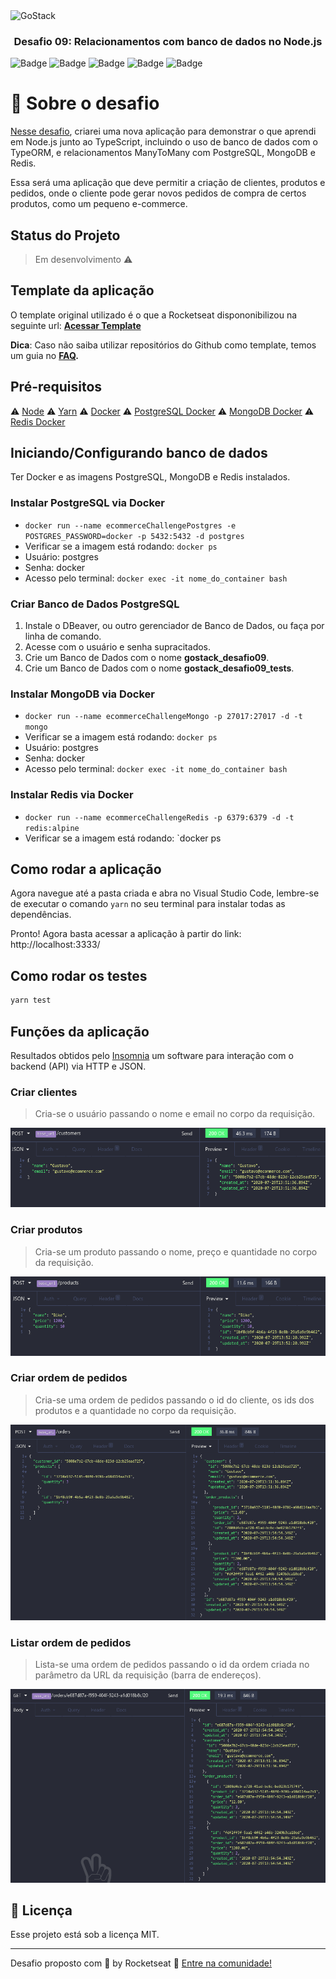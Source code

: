 <img alt="GoStack" src="https://storage.googleapis.com/golden-wind/bootcamp-gostack/header-desafios.png" />

<h3 align="center">
  Desafio 09: Relacionamentos com banco de dados no Node.js
</h3>

![Badge](https://img.shields.io/badge/node-%3E%3D%2012.18.2-brightgreen) ![Badge](https://img.shields.io/badge/types-Flow%20%7C%20TypeScript-blue) ![Badge](https://img.shields.io/badge/PostgreSQL-v12.0-lightblue) ![Badge](https://img.shields.io/badge/MongoDB-4.4.0-green) ![Badge](https://img.shields.io/badge/Redis-6.0.6-red)

# :rocket: Sobre o desafio

[Nesse desafio](https://github.com/Rocketseat/bootcamp-gostack-desafios/tree/master/desafio-database-relations), criarei uma nova aplicação para demonstrar o que aprendi em Node.js junto ao TypeScript, incluindo o uso de banco de dados com o TypeORM, e relacionamentos ManyToMany com PostgreSQL, MongoDB e Redis.

Essa será uma aplicação que deve permitir a criação de clientes, produtos e pedidos, onde o cliente pode gerar novos pedidos de compra de certos produtos, como um pequeno e-commerce.

## Status do Projeto

> Em desenvolvimento :warning:

## Template da aplicação

O template original utilizado é o que a Rocketseat dispononibilizou na seguinte url: **[Acessar Template](https://github.com/Rocketseat/gostack-template-typeorm-relations)**

**Dica**: Caso não saiba utilizar repositórios do Github como template, temos um guia no **[FAQ](https://github.com/Rocketseat/bootcamp-gostack-desafios/tree/master/faq-desafios).**

## Pré-requisitos

:warning: [Node](https://nodejs.org/en/download/)
:warning: [Yarn](https://yarnpkg.com/getting-started/install)
:warning: [Docker](https://www.docker.com/products/docker-desktop)
:warning: [PostgreSQL Docker](https://hub.docker.com/_/postgres)
:warning: [MongoDB Docker](https://hub.docker.com/_/mongo)
:warning: [Redis Docker](https://hub.docker.com/_/redis)

## Iniciando/Configurando banco de dados

Ter Docker e as imagens PostgreSQL, MongoDB e Redis instalados.

### Instalar PostgreSQL via Docker

* `docker run --name ecommerceChallengePostgres -e POSTGRES_PASSWORD=docker -p 5432:5432 -d postgres`
* Verificar se a imagem está rodando: `docker ps`
* Usuário: postgres
* Senha: docker
* Acesso pelo terminal: `docker exec -it nome_do_container bash`

### Criar Banco de Dados PostgreSQL

1. Instale o DBeaver, ou outro gerenciador de Banco de Dados, ou faça por linha de comando.
2. Acesse com o usuário e senha supracitados.
3. Crie um Banco de Dados com o nome __gostack_desafio09__.
4. Crie um Banco de Dados com o nome __gostack_desafio09_tests__.

### Instalar MongoDB via Docker

* `docker run --name ecommerceChallengeMongo -p 27017:27017 -d -t mongo`
* Verificar se a imagem está rodando: `docker ps`
* Usuário: postgres
* Senha: docker
* Acesso pelo terminal: `docker exec -it nome_do_container bash`

### Instalar Redis via Docker

* `docker run --name ecommerceChallengeRedis -p 6379:6379 -d -t redis:alpine`
* Verificar se a imagem está rodando: `docker ps

## Como rodar a aplicação

Agora navegue até a pasta criada e abra no Visual Studio Code, lembre-se de executar o comando `yarn` no seu terminal para instalar todas as dependências.

Pronto! Agora basta acessar a aplicação à partir do link: http://localhost:3333/

## Como rodar os testes

```bash
yarn test
```

## Funções da aplicação

Resultados obtidos pelo [Insomnia](https://insomnia.rest/download/) um software para interação com o backend (API) via HTTP e JSON.

### Criar clientes

> Cria-se o usuário passando o nome e email no corpo da requisição.

<img src="https://github.com/MGustav0/desafio-gostack-database-relations/blob/master/extras/screenshots/01_-_createCustomer.png"/>

### Criar produtos

> Cria-se um produto passando o nome, preço e quantidade no corpo da requisição.

<img src="https://github.com/MGustav0/desafio-gostack-database-relations/blob/master/extras/screenshots/02_-_createProduct.png"/>

### Criar ordem de pedidos

> Cria-se uma ordem de pedidos passando o id do cliente, os ids dos produtos e a quantidade no corpo da requisição.

<img src="https://github.com/MGustav0/desafio-gostack-database-relations/blob/master/extras/screenshots/03_-_createOrder.png"/>

### Listar ordem de pedidos

> Lista-se uma ordem de pedidos passando o id da ordem criada no parâmetro da URL da requisição (barra de endereços).

<img src="https://github.com/MGustav0/desafio-gostack-database-relations/blob/master/extras/screenshots/04_-_listOrders.png"/>

## :memo: Licença

Esse projeto está sob a licença MIT.

---

Desafio proposto com 💜 by Rocketseat :wave: [Entre na comunidade!](https://discordapp.com/invite/gCRAFhc)
